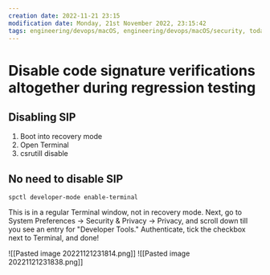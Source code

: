 ```yaml
---
creation date: 2022-11-21 23:15
modification date: Monday, 21st November 2022, 23:15:42
tags: engineering/devops/macOS, engineering/devops/macOS/security, today_i_leaned
---
```


# Disable code signature verifications altogether during regression testing

## Disabling SIP

1.  Boot into recovery mode
2.  Open Terminal
3.  csrutill disable

## No need to disable SIP

```
spctl developer-mode enable-terminal
```

  
This is in a regular Terminal window, not in recovery mode. Next, go to System Preferences -> Security & Privacy -> Privacy, and scroll down till you see an entry for "Developer Tools." Authenticate, tick the checkbox next to Terminal, and done!

![[Pasted image 20221121231814.png]]
![[Pasted image 20221121231838.png]]